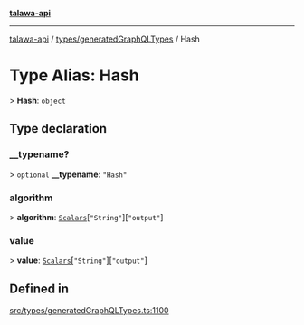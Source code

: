 [**talawa-api**](../../../README.md)

***

[talawa-api](../../../modules.md) / [types/generatedGraphQLTypes](../README.md) / Hash

# Type Alias: Hash

\> **Hash**: `object`

## Type declaration

### \_\_typename?

\> `optional` **\_\_typename**: `"Hash"`

### algorithm

\> **algorithm**: [`Scalars`](Scalars.md)\[`"String"`\]\[`"output"`\]

### value

\> **value**: [`Scalars`](Scalars.md)\[`"String"`\]\[`"output"`\]

## Defined in

[src/types/generatedGraphQLTypes.ts:1100](https://github.com/PalisadoesFoundation/talawa-api/blob/3a5276aff43f5de4f7fab3ec9683a420dcdc7a06/src/types/generatedGraphQLTypes.ts#L1100)
